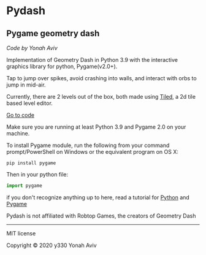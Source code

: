 # Pydash
## Pygame geometry dash
 
_Code by Yonah Aviv_

Implementation of Geometry Dash in Python 3.9 with the interactive graphics library for python, Pygame(v2.0+).

Tap to jump over spikes, avoid crashing into walls, and interact with orbs to jump in mid-air.


Currently, there are 2 levels out of the box, both made using [Tiled](https://www.mapeditor.org/), a 2d tile based level editor.

[Go to code](/main.py)

Make sure you are running at least Python 3.9 and Pygame 2.0 on your machine.

To install Pygame module, run the following from your command prompt/PowerShell on Windows or the equivalent program on OS X:
```
pip install pygame
```

Then in your python file:
```python
import pygame
```
if you don't recognize anything up to here, read a tutorial for [Python](https://wiki.python.org/moin/BeginnersGuide/Download) and [Pygame](https://coderslegacy.com/python/python-pygame-tutorial/) 


  


  
  

Pydash is not affiliated with Robtop Games, the creators of Geometry Dash


  

------
MIT license

Copyright ©  2020 y330 Yonah Aviv
